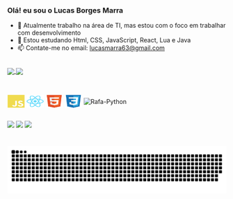 ### Olá! eu sou o Lucas Borges Marra

- 🔭 Atualmente trabalho na área de TI, mas estou com o foco em trabalhar com desenvolvimento
- 🌱 Estou estudando Html, CSS, JavaScript, React, Lua e Java
- 📫 Contate-me no email: lucasmarra63@gmail.com

##

<div>
  <a href="https://github.com/LucasBM4rra">
    <img height=173 align="center" src="https://github-readme-stats.vercel.app/api?username=LucasBM4rra&show_icons=true&theme=highcontrast" />
  </a>
  <a href="https://github.com/LucasBM4rra">
    <img height=173 align="center" src="https://github-readme-stats.vercel.app/api/top-langs?username=LucasBM4rra&layout=compact&card_width=320&theme=highcontrast&langs_count=20" />
  </a> 
</div>

##

<div style="display: inline_block"><br>
  <img align="center" alt="Rafa-Js" height="30" width="40" src="https://raw.githubusercontent.com/devicons/devicon/master/icons/javascript/javascript-plain.svg">
  <img align="center" alt="Rafa-React" height="30" width="40" src="https://raw.githubusercontent.com/devicons/devicon/master/icons/react/react-original.svg">
  <img align="center" alt="Rafa-HTML" height="30" width="40" src="https://raw.githubusercontent.com/devicons/devicon/master/icons/html5/html5-original.svg">
  <img align="center" alt="Rafa-CSS" height="30" width="40" src="https://raw.githubusercontent.com/devicons/devicon/master/icons/css3/css3-original.svg">
  <img align="center" alt="Rafa-Python" height="30" width="40" src="https://cdn.jsdelivr.net/gh/devicons/devicon@latest/icons/lua/lua-original.svg">
</div>

  ##

<div> 
  <a href="https://www.instagram.com/lucas_borges1514/" target="_blank"><img src="https://img.shields.io/badge/-Instagram-%23E4405F?style=for-the-badge&logo=instagram&logoColor=white" target="_blank"></a>
  <a href = "lucasmarra63@gmail.com"><img src="https://img.shields.io/badge/-Gmail-%23333?style=for-the-badge&logo=gmail&logoColor=white" target="_blank"></a>
  <a href="https://www.linkedin.com/in/lucasborges1315/" target="_blank"><img src="https://img.shields.io/badge/-LinkedIn-%230077B5?style=for-the-badge&logo=linkedin&logoColor=white" target="_blank"></a> 
  
</div>

#

<div>
 <picture>
  <source media="(prefers-color-scheme: dark)" srcset="https://raw.githubusercontent.com/LucasBM4rra/LucasBM4rra/output/github-contribution-grid-snake-dark.svg">
  <source media="(prefers-color-scheme: light)" srcset="https://raw.githubusercontent.com/LucasBM4rra/LucasBM4rra/output/github-contribution-grid-snake.svg">
  <img alt="github contribution grid snake animation" src="https://raw.githubusercontent.com/LucasBM4rra/LucasBM4rra/output/github-contribution-grid-snake.svg">
</picture>
</div>

#


